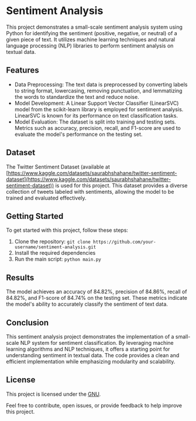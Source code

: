 # Sentiment Analysis

This project demonstrates a small-scale sentiment analysis system using Python for identifying the sentiment (positive, negative, or neutral) of a given piece of text. It utilizes machine learning techniques and natural language processing (NLP) libraries to perform sentiment analysis on textual data.

## Features

- Data Preprocessing: The text data is preprocessed by converting labels to string format, lowercasing, removing punctuation, and lemmatizing the words to standardize the text and reduce noise.
- Model Development: A Linear Support Vector Classifier (LinearSVC) model from the scikit-learn library is employed for sentiment analysis. LinearSVC is known for its performance on text classification tasks.
- Model Evaluation: The dataset is split into training and testing sets. Metrics such as accuracy, precision, recall, and F1-score are used to evaluate the model's performance on the testing set.

## Dataset

The Twitter Sentiment Dataset (available at [https://www.kaggle.com/datasets/saurabhshahane/twitter-sentiment-dataset](https://www.kaggle.com/datasets/saurabhshahane/twitter-sentiment-dataset)) is used for this project. This dataset provides a diverse collection of tweets labeled with sentiments, allowing the model to be trained and evaluated effectively.

## Getting Started

To get started with this project, follow these steps:

1. Clone the repository: `git clone https://github.com/your-username/sentiment-analysis.git`
2. Install the required dependencies
3. Run the main script: `python main.py`

## Results

The model achieves an accuracy of 84.82%, precision of 84.86%, recall of 84.82%, and F1-score of 84.74% on the testing set. These metrics indicate the model's ability to accurately classify the sentiment of text data.

## Conclusion

This sentiment analysis project demonstrates the implementation of a small-scale NLP system for sentiment classification. By leveraging machine learning algorithms and NLP techniques, it offers a starting point for understanding sentiment in textual data. The code provides a clean and efficient implementation while emphasizing modularity and scalability.

## License

This project is licensed under the [GNU](https://github.com/Vrajeshbrahmbhatt06/Sentiment-Analysis/blob/main/LICENSE).

Feel free to contribute, open issues, or provide feedback to help improve this project.
